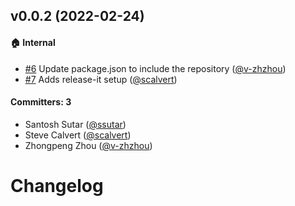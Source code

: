 
## v0.0.2 (2022-02-24)

#### :house: Internal
* [#6](https://github.com/scalvert/eslint-plugin-ember-es6-class/pull/6) Update package.json to include the repository ([@v-zhzhou](https://github.com/v-zhzhou))
* [#7](https://github.com/scalvert/eslint-plugin-ember-es6-class/pull/7) Adds release-it setup ([@scalvert](https://github.com/scalvert))

#### Committers: 3
- Santosh Sutar ([@ssutar](https://github.com/ssutar))
- Steve Calvert ([@scalvert](https://github.com/scalvert))
- Zhongpeng Zhou ([@v-zhzhou](https://github.com/v-zhzhou))


# Changelog
